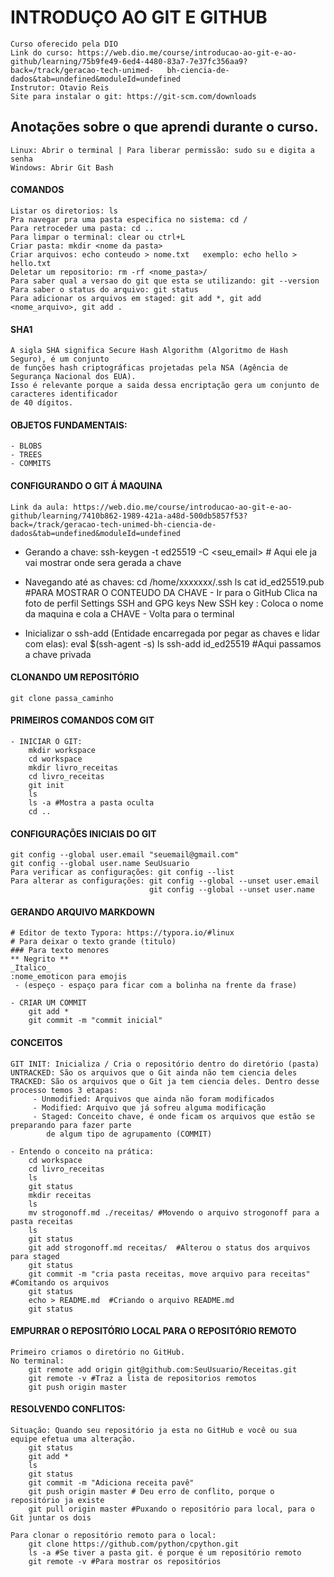 # INTRODUÇO AO GIT E GITHUB

    Curso oferecido pela DIO 
    Link do curso: https://web.dio.me/course/introducao-ao-git-e-ao-github/learning/75b9fe49-6ed4-4480-83a7-7e37fc356aa9?back=/track/geracao-tech-unimed-   bh-ciencia-de-dados&tab=undefined&moduleId=undefined
    Instrutor: Otavio Reis
    Site para instalar o git: https://git-scm.com/downloads

## Anotações sobre o que aprendi durante o curso.

    Linux: Abrir o terminal | Para liberar permissão: sudo su e digita a senha
    Windows: Abrir Git Bash

#### COMANDOS
    Listar os diretorios: ls 
    Pra navegar pra uma pasta especifica no sistema: cd /
    Para retroceder uma pasta: cd ..
    Para limpar o terminal: clear ou ctrl+L
    Criar pasta: mkdir <nome da pasta>
    Criar arquivos: echo conteudo > nome.txt   exemplo: echo hello > hello.txt
    Deletar um repositorio: rm -rf <nome_pasta>/
    Para saber qual a versao do git que esta se utilizando: git --version
    Para saber o status do arquivo: git status
    Para adicionar os arquivos em staged: git add *, git add <nome_arquivo>, git add .

#### SHA1
    A sigla SHA significa Secure Hash Algorithm (Algoritmo de Hash Seguro), é um conjunto 
    de funções hash criptográficas projetadas pela NSA (Agência de Segurança Nacional dos EUA). 
    Isso é relevante porque a saida dessa encriptação gera um conjunto de caracteres identificador 
    de 40 dígitos.  

#### OBJETOS FUNDAMENTAIS:
    - BLOBS
    - TREES
    - COMMITS

#### CONFIGURANDO O GIT Á MAQUINA 
    Link da aula: https://web.dio.me/course/introducao-ao-git-e-ao-github/learning/7410b862-1989-421a-a48d-500db5857f53?back=/track/geracao-tech-unimed-bh-ciencia-de-dados&tab=undefined&moduleId=undefined

- Gerando a chave: 
    ssh-keygen -t ed25519 -C <seu_email> # Aqui ele ja vai mostrar onde sera gerada a chave
    
- Navegando até as chaves: 
    cd /home/xxxxxxx/.ssh
    ls
    cat id_ed25519.pub #PARA MOSTRAR O CONTEUDO DA CHAVE
        - Ir para o GitHub 
            Clica na foto de perfil 
                Settings
                    SSH and GPG keys
                        New SSH key : Coloca o nome da maquina e cola a CHAVE
        - Volta para o terminal 

- Inicializar o ssh-add (Entidade encarregada por pegar as chaves e lidar com elas):
            eval $(ssh-agent -s)
            ls
            ssh-add id_ed25519 #Aqui passamos a chave privada

#### CLONANDO UM REPOSITÓRIO 
    git clone passa_caminho 

#### PRIMEIROS COMANDOS COM GIT
    - INICIAR O GIT: 
        mkdir workspace
        cd workspace
        mkdir livro_receitas
        cd livro_receitas
        git init 
        ls
        ls -a #Mostra a pasta oculta
        cd ..

    
#### CONFIGURAÇÕES INICIAIS DO GIT 
    git config --global user.email "seuemail@gmail.com"
    git config --global user.name SeuUsuario 
    Para verificar as configurações: git config --list
    Para alterar as configurações: git config --global --unset user.email
                                   git config --global --unset user.name

    
#### GERANDO ARQUIVO MARKDOWN
    # Editor de texto Typora: https://typora.io/#linux
    # Para deixar o texto grande (titulo)
    ### Para texto menores
    ** Negrito **
    _Italico_
    :nome_emoticon para emojis
     - (espeço - espaço para ficar com a bolinha na frente da frase)

    - CRIAR UM COMMIT 
        git add *
        git commit -m "commit inicial"

    
#### CONCEITOS
    GIT INIT: Inicializa / Cria o repositório dentro do diretório (pasta)
    UNTRACKED: São os arquivos que o Git ainda não tem ciencia deles
    TRACKED: São os arquivos que o Git ja tem ciencia deles. Dentro desse processo temos 3 etapas:
         - Unmodified: Arquivos que ainda não foram modificados
         - Modified: Arquivo que já sofreu alguma modificação 
         - Staged: Conceito chave, é onde ficam os arquivos que estão se preparando para fazer parte 
            de algum tipo de agrupamento (COMMIT)

    - Entendo o conceito na prática:
        cd workspace
        cd livro_receitas
        ls
        git status
        mkdir receitas
        ls
        mv strogonoff.md ./receitas/ #Movendo o arquivo strogonoff para a pasta receitas
        ls
        git status
        git add strogonoff.md receitas/  #Alterou o status dos arquivos para staged
        git status
        git commit -m "cria pasta receitas, move arquivo para receitas"  #Comitando os arquivos
        git status
        echo > README.md  #Criando o arquivo README.md
        git status

    
#### EMPURRAR O REPOSITÓRIO LOCAL PARA O REPOSITÓRIO REMOTO
    Primeiro criamos o diretório no GitHub. 
    No terminal: 
        git remote add origin git@github.com:SeuUsuario/Receitas.git
        git remote -v #Traz a lista de repositorios remotos
        git push origin master

    
#### RESOLVENDO CONFLITOS:
    Situação: Quando seu repositório ja esta no GitHub e você ou sua equipe efetua uma alteração. 
        git status 
        git add *
        ls
        git status
        git commit -m "Adiciona receita pavê"
        git push origin master # Deu erro de conflito, porque o repositório ja existe
        git pull origin master #Puxando o repositório para local, para o Git juntar os dois

    Para clonar o repositório remoto para o local:
        git clone https://github.com/python/cpython.git
        ls -a #Se tiver a pasta git. é porque é um repositório remoto 
        git remote -v #Para mostrar os repositórios
